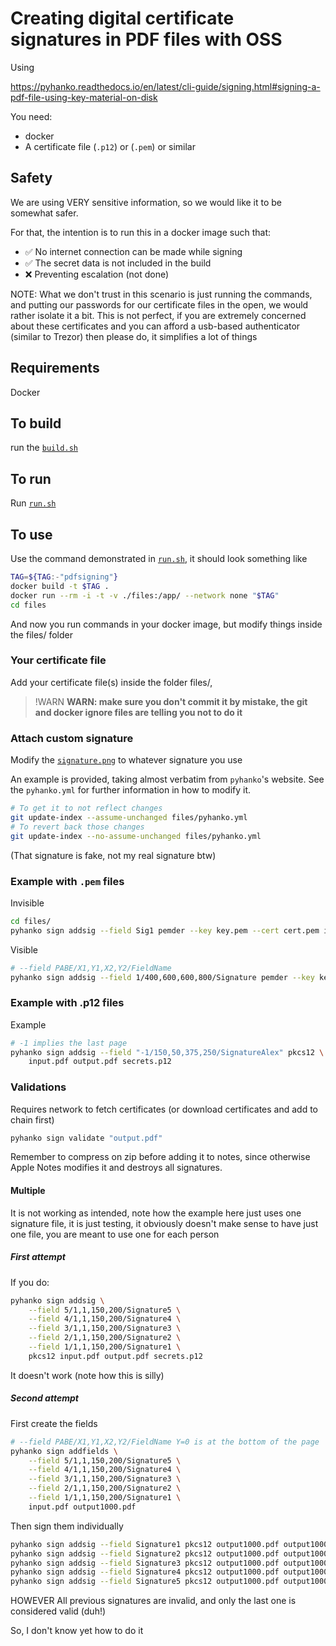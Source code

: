 
# Creating digital certificate signatures in PDF files with OSS

Using

<https://pyhanko.readthedocs.io/en/latest/cli-guide/signing.html#signing-a-pdf-file-using-key-material-on-disk>

You need:

- docker
- A certificate file (`.p12`) or (`.pem`) or similar

## Safety

We are using VERY sensitive information, so we would like it to be somewhat safer.

For that, the intention is to run this in a docker image such that:

- ✅ No internet connection can be made while signing
- ✅ The secret data is not included in the build
- ❌ Preventing escalation (not done)

NOTE: What we don't trust in this scenario is just running the commands, and putting our passwords for our certificate files in the open, we would rather isolate it a bit. This is not perfect, if you are extremely concerned about these certificates and you can afford a usb-based authenticator (similar to Trezor) then please do, it simplifies a lot of things

## Requirements

Docker

## To build

run the [`build.sh`](./build.sh)

## To run

Run [`run.sh`](./run.sh)

## To use

Use the command demonstrated in [`run.sh`](./run.sh), it should look something like

```bash
TAG=${TAG:-"pdfsigning"}
docker build -t $TAG .
docker run --rm -i -t -v ./files:/app/ --network none "$TAG"
cd files
```

And now you run commands in your docker image, but modify things inside the  files/ folder

### Your certificate file

Add your certificate file(s) inside the folder files/,

> !WARN
> **WARN: make sure you don't commit it by mistake, the git and docker ignore files are telling you not to do it**

### Attach custom signature

Modify the [`signature.png`](./files/signature.png) to whatever signature you use

An example is provided, taking almost verbatim from `pyhanko`'s website. See the `pyhanko.yml` for further information in how to modify it.

```bash
# To get it to not reflect changes
git update-index --assume-unchanged files/pyhanko.yml
# To revert back those changes
git update-index --no-assume-unchanged files/pyhanko.yml
```

(That signature is fake, not my real signature btw)

### Example with `.pem` files

Invisible

```bash
cd files/
pyhanko sign addsig --field Sig1 pemder --key key.pem --cert cert.pem input.pdf output.pdf
```

Visible

```bash
# --field PABE/X1,Y1,X2,Y2/FieldName
pyhanko sign addsig --field 1/400,600,600,800/Signature pemder --key key.pem --cert cert.pem input.pdf output.pdf
```

### Example with .p12 files

Example

```bash
# -1 implies the last page
pyhanko sign addsig --field "-1/150,50,375,250/SignatureAlex" pkcs12 \
    input.pdf output.pdf secrets.p12
```

### Validations

Requires network to fetch certificates (or download certificates and add to chain first)

```bash
pyhanko sign validate "output.pdf"
```

Remember to compress on zip before adding it to notes, since otherwise Apple Notes modifies it and destroys all signatures.

#### Multiple

It is not working as intended, note how the example here just uses one signature file, it is just testing, it obviously doesn't make sense to have just one file, you are meant to use one for each person

##### First attempt

If you do:

```bash
pyhanko sign addsig \
    --field 5/1,1,150,200/Signature5 \
    --field 4/1,1,150,200/Signature4 \
    --field 3/1,1,150,200/Signature3 \
    --field 2/1,1,150,200/Signature2 \
    --field 1/1,1,150,200/Signature1 \
    pkcs12 input.pdf output.pdf secrets.p12
```

It doesn't work (note how this is silly)

##### Second attempt

First create the fields

```bash
# --field PABE/X1,Y1,X2,Y2/FieldName Y=0 is at the bottom of the page
pyhanko sign addfields \
    --field 5/1,1,150,200/Signature5 \
    --field 4/1,1,150,200/Signature4 \
    --field 3/1,1,150,200/Signature3 \
    --field 2/1,1,150,200/Signature2 \
    --field 1/1,1,150,200/Signature1 \
    input.pdf output1000.pdf
```

Then sign them individually

```bash
pyhanko sign addsig --field Signature1 pkcs12 output1000.pdf output1000.pdf secrets.p12 && \
pyhanko sign addsig --field Signature2 pkcs12 output1000.pdf output1000.pdf secrets.p12 && \
pyhanko sign addsig --field Signature3 pkcs12 output1000.pdf output1000.pdf secrets.p12 && \
pyhanko sign addsig --field Signature4 pkcs12 output1000.pdf output1000.pdf secrets.p12 && \
pyhanko sign addsig --field Signature5 pkcs12 output1000.pdf output1000.pdf secrets.p12
```

HOWEVER All previous signatures are invalid, and only the last one is considered valid (duh!)

So, I don't know yet how to do it
